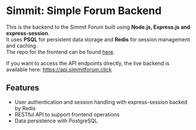 # Simmit: Simple Forum Backend
This is the backend to the Simmit Forum built using **Node.js, Express.js and express-session**.\
It uses **PSQL** for persistent data storage and **Redis** for session management and caching.\
The repo for the frontend can be found [here](https://github.com/smidavidson/simmit-forum-clone).

If you want to access the API endpoints directly, the live backend is available here: https://api.simmitforum.click

## Features

- User authentication and session handling with express-session backed by Redis
- RESTful API to support frontend operations
- Data persistence with PostgreSQL

